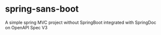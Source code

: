 # spring-sans-boot
A simple spring MVC project without SpringBoot integrated with SpringDoc on OpenAPI Spec V3
